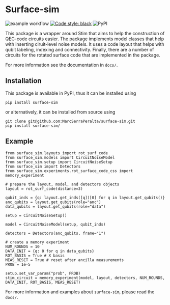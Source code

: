 # Surface-sim

![example workflow](https://github.com/MarcSerraPeralta/surface-sim/actions/workflows/actions.yaml/badge.svg)
[![Code style: black](https://img.shields.io/badge/code%20style-black-000000.svg)](https://github.com/psf/black)
![PyPI](https://img.shields.io/pypi/v/surface-sim?label=pypi%20package)


This package is a wrapper around Stim that aims to help the construction of QEC-code circuits easier. The package implements model classes that help with inserting ciruit-level noise models. It uses a code layout that helps with qubit labeling, indexing and connectivity. Finally, there are a number of circuits for the rotated surface code that are implemented in the package.

For more information see the documentation in `docs/`. 

## Installation

This package is available in PyPI, thus it can be installed using
```
pip install surface-sim
```

or alternatively, it can be installed from source using
```
git clone git@github.com:MarcSerraPeralta/surface-sim.git
pip install surface-sim/
```

## Example

```
from surface_sim.layouts import rot_surf_code
from surface_sim.models import CircuitNoiseModel
from surface_sim.setup import CircuitNoiseSetup
from surface_sim import Detectors
from surface_sim.experiments.rot_surface_code_css import memory_experiment

# prepare the layout, model, and detectors objects
layout = rot_surf_code(distance=3)

qubit_inds = {q: layout.get_inds([q])[0] for q in layout.get_qubits()}
anc_qubits = layout.get_qubits(role="anc")
data_qubits = layout.get_qubits(role="data")

setup = CircuitNoiseSetup()

model = CircuitNoiseModel(setup, qubit_inds)

detectors = Detectors(anc_qubits, frame="1")

# create a memory experiment
NUM_ROUNDS = 10
DATA_INIT = {q: 0 for q in data_qubits}
ROT_BASIS = True # X basis
MEAS_RESET = True # reset after ancilla measurements
PROB = 1e-5

setup.set_var_param("prob", PROB)
stim_circuit = memory_experiment(model, layout, detectors, NUM_ROUNDS, DATA_INIT, ROT_BASIS, MEAS_RESET)
```

For more information and examples about `surface-sim`, please read the `docs/`.
